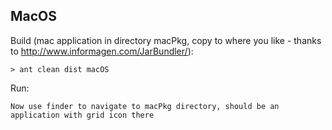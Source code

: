 
## MacOS

Build (mac application in directory macPkg, copy to where you like - thanks to http://www.informagen.com/JarBundler/):

    > ant clean dist macOS

Run:

    Now use finder to navigate to macPkg directory, should be an application with grid icon there

